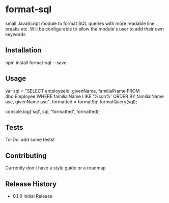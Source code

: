 # format-sql
small JavaScript module to format SQL queries with more readable line breaks etc. Will be configurable to allow the module's user to add their own keywords

## Installation

  npm install format-sql --save

## Usage

  var sql = "SELECT employeeId, givenName, familialName FROM dbo.Employee WHERE familialName LIKE '%son%' ORDER BY familialName asc, givenName asc",
      formatted = formatSql.formatQuery(sql);
     
  console.log('sql', sql, 'formatted', formatted);

## Tests

  To-Do: add some tests!
  
## Contributing

  Currently don't have a style guide or a roadmap
  
## Release History

* 0.1.0 Initial Release